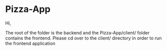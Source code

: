 # Pizza-App

Hi,

The root of the folder is the backend and the Pizza-App/client/ folder contains the frontend. Please cd 
over to the client/ directory in order to run the frontend application

